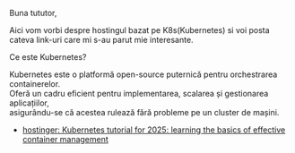 Buna tututor,

Aici vom vorbi despre hostingul bazat pe K8s(Kubernetes) si voi posta cateva link-uri care mi s-au parut mie interesante.

Ce este Kubernetes?

Kubernetes este o platformă open-source puternică pentru orchestrarea containerelor. 
<br/>Oferă un cadru eficient pentru implementarea, scalarea și gestionarea aplicațiilor,
<br/>asigurându-se că acestea rulează fără probleme pe un cluster de mașini.


- [hostinger: Kubernetes tutorial for 2025: learning the basics of effective container management](https://www.hostinger.com/tutorials/kubernetes-tutorial?utm_campaign=Generic-Tutorials-DSA|NT:Se|LO:Other-EU&utm_medium=ppc&gad_source=1&gad_campaignid=12231291749&gbraid=0AAAAADMy-hbPCpP0C9IUm6Fav1VGR3OXn&gclid=Cj0KCQjwgvnCBhCqARIsADBLZoJIEBAp1zhCckUpenzBQfJZgw_04nUZfCGR9F8aYpaASkwl31ve1hIaAqrlEALw_wcB)
